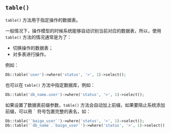 ## `table()`

`table()` 方法用于指定操作的数据表。

一般情况下，操作模型的时候系统能够自动识别当前对应的数据表，所以，使用 `table()` 方法的情况通常是为了：

* 切换操作的数据表；
* 对多表进行操作。

例如：

``` php
Db::table('user')->where('status', '>', 1)->select();
```

也可以在 `table()` 方法中指定数据库，例如：

``` php
Db::table('db_name.user')->where('status', '>', 1)->select();
```

如果设置了数据表前缀参数，`table()` 方法会自动加上前缀，如果要阻止系统添加前缀，可以用 <kbd>&#96;</kbd> 符号包裹完整的表名，如：

``` php
Db::table('`baigo_user`')->where('status', '>', 1)->select();
Db::table('`db_name`.`baigo_user`')->where('status', '>', 1)->select();
```
